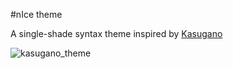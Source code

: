 #nIce theme

A single-shade syntax theme inspired by [Kasugano](http://dotshare.it/dots/659)

![kasugano_theme](https://cloud.githubusercontent.com/assets/5330444/26169796/d1abf190-3b36-11e7-873d-1c51f670ac5f.png)
